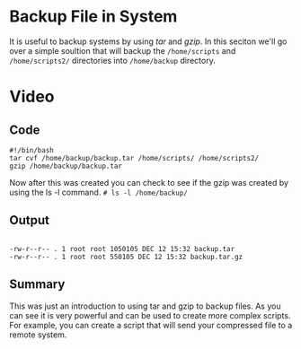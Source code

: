 # Backup File in System
It is useful to backup systems by using *tar* and *gzip*.
In this seciton we'll go over a simple soultion that will backup the ```/home/scripts``` and ``/home/scripts2/`` directories into ``/home/backup`` directory.

# Video



## Code

```
#!/bin/bash 
tar cvf /home/backup/backup.tar /home/scripts/ /home/scripts2/
gzip /home/backup/backup.tar

```

Now after this was created you can check to see if the gzip was created by using the ls -l command. `` # ls -l /home/backup/ ``


## Output

```

-rw-r--r-- . 1 root root 1050105 DEC 12 15:32 backup.tar
-rw-r--r-- . 1 root root 550105 DEC 12 15:32 backup.tar.gz

```

## Summary

This was just an introduction to using tar and gzip to backup files. As you can see it is very powerful and can be used to create more complex scripts. For example, you can create a script that will send your compressed file to a remote system.
